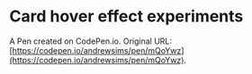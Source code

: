 # Card hover effect experiments

A Pen created on CodePen.io. Original URL: [https://codepen.io/andrewsims/pen/mQoYwz](https://codepen.io/andrewsims/pen/mQoYwz).



